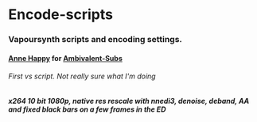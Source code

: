 # Encode-scripts

### Vapoursynth scripts and encoding settings.

#### [Anne Happy](/Anne%20Happy) for [Ambivalent-Subs](https://github.com/Ambivalent-subs)

###### _First vs script. Not really sure what I'm doing_

##### x264 10 bit 1080p, native res rescale with nnedi3, denoise, deband, AA and fixed black bars on a few frames in the ED
